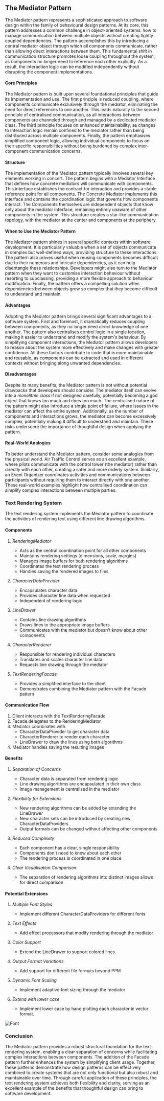 
## The Mediator Pattern

The Mediator pattern represents a sophisticated approach to software design within the family of behavioural design patterns. At its core, this pattern addresses a common challenge in object-oriented systems: how to manage communication between multiple objects without creating tightly coupled dependencies. The pattern accomplishes this by introducing a central mediator object through which all components communicate, rather than allowing direct interactions between them. This fundamental shift in communication structure promotes loose coupling throughout the system, as components no longer need to reference each other explicitly. As a result, the interaction logic can be modified independently without disrupting the component implementations.


#### Core Principles

The Mediator pattern is built upon several foundational principles that guide its implementation and use. The first principle is reduced coupling, where components communicate exclusively through the mediator, eliminating the need for direct references to one another. This leads naturally to the second principle of centralised communication, as all interactions between components are channeled through and managed by a dedicated mediator class. The third principle focuses on enhanced maintainability, as changes to interaction logic remain confined to the mediator rather than being distributed across multiple components. Finally, the pattern emphasises simplified component logic, allowing individual components to focus on their specific responsibilities without being burdened by complex inter-component communication concerns.

#### Structure

The implementation of the Mediator pattern typically involves several key elements working in concert. The pattern begins with a Mediator Interface that defines how concrete mediators will communicate with components. This interface establishes the contract for interaction and provides a stable reference point for all components. The Concrete Mediator implements this interface and contains the coordination logic that governs how components interact. The Components themselves are independent objects that know only about the mediator interface, remaining entirely unaware of other components in the system. This structure creates a star-like communication topology, with the mediator at the center and components at the periphery.

#### When to Use the Mediator Pattern

The Mediator pattern shines in several specific contexts within software development. It is particularly valuable when a set of objects communicate in complex but well-defined ways, providing structure to these interactions. The pattern also proves useful when reusing components becomes difficult due to their numerous and intricate dependencies, as it can help disentangle these relationships. Developers might also turn to the Mediator pattern when they want to customise interaction behaviour without resorting to subclassing, providing a more flexible approach to behaviour modification. Finally, the pattern offers a compelling solution when dependencies between objects grow so complex that they become difficult to understand and maintain.

#### Advantages

Adopting the Mediator pattern brings several significant advantages to a software system. First and foremost, it dramatically reduces coupling between components, as they no longer need direct knowledge of one another. The pattern also centralises control logic in a single location, making it easier to understand and modify the system's behaviour. By simplifying component interactions, the Mediator pattern allows developers to reason about the system more effectively and make changes with greater confidence. All these factors contribute to code that is more maintainable and reusable, as components can be extracted and used in different contexts without bringing along unwanted dependencies.

#### Disadvantages

Despite its many benefits, the Mediator pattern is not without potential drawbacks that
developers should consider. The mediator itself can evolve into a *monolithic class* if
not designed carefully, potentially becoming a god object that knows too much and does
too much. The centralised nature of the pattern might also introduce a single point of
failure, where issues in the mediator can affect the entire system. Additionally, as the
number of components and interactions grows, the mediator can become excessively complex,
potentially making it difficult to understand and maintain. These risks underscore the
importance of thoughtful design when applying the pattern.

#### Real-World Analogies

To better understand the Mediator pattern, consider some analogies from the physical world.
Air Traffic Control serves as an excellent example, where pilots communicate with the control
tower (the mediator) rather than directly with each other, creating a safer and more orderly
system. Similarly, an Event Organizer coordinates activities and communications between participants
without requiring them to interact directly with one another. These real-world examples highlight
how centralised coordination can simplify complex interactions between multiple parties.


### Text Rendering System

The text rendering system implements the Mediator pattern to coordinate the activities
of rendering text using different line drawing algorithms.

#### Components

1. *RenderingMediator*
   - Acts as the central coordination point for all other components
   - Maintains rendering settings (dimensions, scale, margins)
   - Manages image buffers for both rendering algorithms
   - Coordinates the text rendering process
   - Handles saving the rendered images to files

2. *CharacterDataProvider*
   - Encapsulates character data
   - Provides character line data when requested
   - Independent of rendering logic

3. *LineDrawer*
   - Contains line drawing algorithms
   - Draws lines to the appropriate image buffers
   - Communicates with the mediator but doesn't know about other components

4. *CharacterRenderer*
   - Responsible for rendering individual characters
   - Translates and scales character line data
   - Requests line drawing through the mediator

5. *TextRenderingFacade*
   - Provides a simplified interface to the client
   - Demonstrates combining the Mediator pattern with the Facade pattern


#### Communication Flow

1. Client interacts with the TextRenderingFacade
2. Facade delegates to the RenderingMediator
3. Mediator coordinates with:
   - CharacterDataProvider to get character data
   - CharacterRenderer to render each character
   - LineDrawer to draw the lines using both algorithms
4. Mediator handles saving the resulting images


#### Benefits

1. *Separation of Concerns*
   - Character data is separated from rendering logic
   - Line drawing algorithms are encapsulated in their own class
   - Image management is centralised in the mediator

2. *Flexibility for Extensions*
   - New rendering algorithms can be added by extending the LineDrawer
   - New character sets can be introduced by creating new CharacterDataProviders
   - Output formats can be changed without affecting other components

3. *Reduced Complexity*
   - Each component has a clear, single responsibility
   - Components don't need to know about each other
   - The rendering process is coordinated in one place

4. *Clear Visualisation Comparison*
   - The separation of rendering algorithms into distinct images allows for direct comparison


#### Potential Extensions

1. *Multiple Font Styles*
   - Implement different CharacterDataProviders for different fonts

2. *Text Effects*
   - Add effect processors that modify rendering through the mediator

3. *Color Support*
   - Extend the LineDrawer to support colored lines

4. *Output Format Variations*
   - Add support for different file formats beyond PPM

5. *Dynamic Font Scaling*
   - Implement adaptive font sizing through the mediator

6. *Extend with lower case*
   - Implement lower case by hand plotting each character in vector format.

![Font](font.jpg "How the font is layered out by vectors")


### Conclusion

The Mediator pattern provides a robust structural foundation for the text rendering system,
enabling a clear separation of concerns while facilitating complex interactions between components.
The addition of the Facade pattern further enhances the system by simplifying client usage.
Together, these patterns demonstrate how design patterns can be effectively combined to create
systems that are not only functional but also robust and maintainable over time. Through careful
application of these principles, the text rendering system achieves both flexibility and clarity,
serving as an excellent example of the benefits that thoughtful design can bring to software
development.

